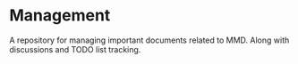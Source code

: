 # Management
A repository for managing important documents related to MMD. Along with discussions and TODO list tracking.
